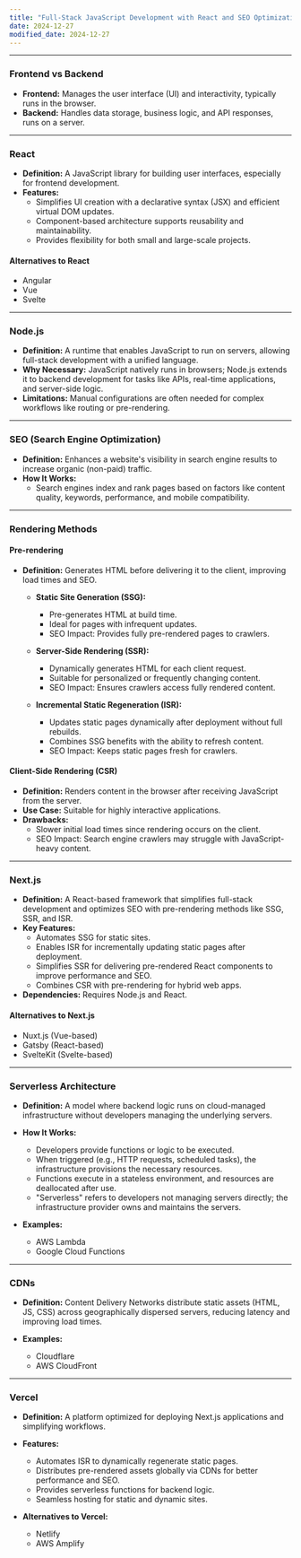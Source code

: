 ```yaml
---
title: "Full-Stack JavaScript Development with React and SEO Optimization"
date: 2024-12-27
modified_date: 2024-12-27
---
```


---

### **Frontend vs Backend**

- **Frontend:** Manages the user interface (UI) and interactivity, typically runs in the browser.
- **Backend:** Handles data storage, business logic, and API responses, runs on a server.

---

### **React**

- **Definition:** A JavaScript library for building user interfaces, especially for frontend development.
- **Features:**
  - Simplifies UI creation with a declarative syntax (JSX) and efficient virtual DOM updates.
  - Component-based architecture supports reusability and maintainability.
  - Provides flexibility for both small and large-scale projects.

#### **Alternatives to React**

- Angular
- Vue
- Svelte

---

### **Node.js**

- **Definition:** A runtime that enables JavaScript to run on servers, allowing full-stack development with a unified language.
- **Why Necessary:** JavaScript natively runs in browsers; Node.js extends it to backend development for tasks like APIs, real-time applications, and server-side logic.
- **Limitations:** Manual configurations are often needed for complex workflows like routing or pre-rendering.

---

### **SEO (Search Engine Optimization)**

- **Definition:** Enhances a website's visibility in search engine results to increase organic (non-paid) traffic.
- **How It Works:**
  - Search engines index and rank pages based on factors like content quality, keywords, performance, and mobile compatibility.

---

### **Rendering Methods**

#### **Pre-rendering**

- **Definition:** Generates HTML before delivering it to the client, improving load times and SEO.
  - **Static Site Generation (SSG):**

    - Pre-generates HTML at build time.
    - Ideal for pages with infrequent updates.
    - SEO Impact: Provides fully pre-rendered pages to crawlers.

  - **Server-Side Rendering (SSR):**

    - Dynamically generates HTML for each client request.
    - Suitable for personalized or frequently changing content.
    - SEO Impact: Ensures crawlers access fully rendered content.

  - **Incremental Static Regeneration (ISR):**

    - Updates static pages dynamically after deployment without full rebuilds.
    - Combines SSG benefits with the ability to refresh content.
    - SEO Impact: Keeps static pages fresh for crawlers.

#### **Client-Side Rendering (CSR)**

- **Definition:** Renders content in the browser after receiving JavaScript from the server.
- **Use Case:** Suitable for highly interactive applications.
- **Drawbacks:**
  - Slower initial load times since rendering occurs on the client.
  - SEO Impact: Search engine crawlers may struggle with JavaScript-heavy content.

---

### **Next.js**

- **Definition:** A React-based framework that simplifies full-stack development and optimizes SEO with pre-rendering methods like SSG, SSR, and ISR.
- **Key Features:**
  - Automates SSG for static sites.
  - Enables ISR for incrementally updating static pages after deployment.
  - Simplifies SSR for delivering pre-rendered React components to improve performance and SEO.
  - Combines CSR with pre-rendering for hybrid web apps.
- **Dependencies:** Requires Node.js and React.

#### **Alternatives to Next.js**

- Nuxt.js (Vue-based)
- Gatsby (React-based)
- SvelteKit (Svelte-based)

---

### **Serverless Architecture**

- **Definition:** A model where backend logic runs on cloud-managed infrastructure without developers managing the underlying servers.

- **How It Works:**

  - Developers provide functions or logic to be executed.
  - When triggered (e.g., HTTP requests, scheduled tasks), the infrastructure provisions the necessary resources.
  - Functions execute in a stateless environment, and resources are deallocated after use.
  - "Serverless" refers to developers not managing servers directly; the infrastructure provider owns and maintains the servers.

- **Examples:**

  - AWS Lambda
  - Google Cloud Functions

---

### **CDNs**

- **Definition:** Content Delivery Networks distribute static assets (HTML, JS, CSS) across geographically dispersed servers, reducing latency and improving load times.

- **Examples:**

  - Cloudflare
  - AWS CloudFront

---

### **Vercel**

- **Definition:** A platform optimized for deploying Next.js applications and simplifying workflows.

- **Features:**

  - Automates ISR to dynamically regenerate static pages.
  - Distributes pre-rendered assets globally via CDNs for better performance and SEO.
  - Provides serverless functions for backend logic.
  - Seamless hosting for static and dynamic sites.

- **Alternatives to Vercel:**

  - Netlify
  - AWS Amplify



